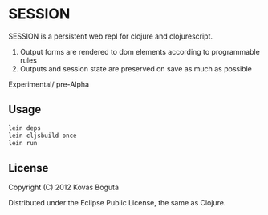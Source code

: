 # SESSION

SESSION is a persistent web repl for clojure and clojurescript.
1. Output forms are rendered to dom elements according to programmable rules
2. Outputs and session state are preserved on save as much as possible

Experimental/ pre-Alpha

## Usage

```bash
lein deps
lein cljsbuild once
lein run
```

## License

Copyright (C) 2012 Kovas Boguta

Distributed under the Eclipse Public License, the same as Clojure.
